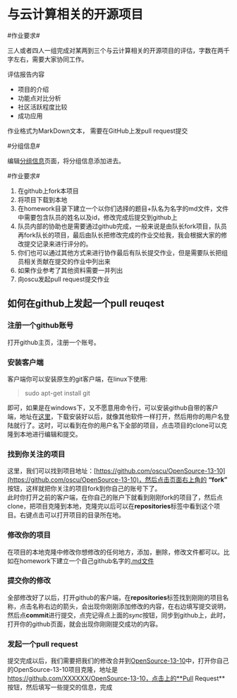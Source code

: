 与云计算相关的开源项目
==================

#作业要求#

三人或者四人一组完成对某两到三个与云计算相关的开源项目的评估，字数在两千字左右，需要大家协同工作。

评估报告内容

* 项目的介绍
* 功能点对比分析
* 社区活跃程度比较
* 成功应用

作业格式为MarkDown文本， 需要在GitHub上发pull request提交

#分组信息#

编辑[分组信息](https://github.com/oscu/OpenSource-13-10/wiki/%E5%88%86%E7%BB%84%E4%BF%A1%E6%81%AF)页面，将分组信息添加进去。



#作业要求#

1. 在github上fork本项目
2. 将项目下载到本地
3. 在homework目录下建立一个以你们选择的题目+队名为名字的md文件，文件中需要包含队员的姓名以及id，修改完成后提交到github上
4. 队员内部的协助也是需要通过github完成，一般来说是由队长fork项目，队员再fork队长的项目，最后由队长把修改完成的作业交给我，我会根据大家的修改提交记录来进行评分的。
5. 你们也可以通过其他方式来进行协作最后有队长提交作业，但是需要队长把组员相关贡献在提交的作业中列出来
6. 如果作业参考了其他资料需要一并列出
7. 向oscu发起pull request提交作业



## 如何在github上发起一个pull reuqest ##

### 注册一个github账号 ###

打开github主页，注册一个账号。

### 安装客户端 ###
客户端你可以安装原生的git客户端，在linux下使用:
>sudo apt-get install git

即可，如果是在windows下，又不愿意用命令行，可以安装github自带的客户端，地址在[这里](http://windows.github.com/)，下载安装好以后，就像其他软件一样打开，然后用你的用户名登陆就行了。这时，可以看到在你的用户名下全部的项目，点击项目的clone可以克隆到本地进行编辑和提交。

### 找到你关注的项目 ###

这里，我们可以找到项目地址：[https://github.com/oscu/OpenSource-13-10](https://github.com/oscu/OpenSource-13-10)，然后点击页面右上角的 **“fork”** 按钮，这样就把你关注的项目fork到你自己的账号下了。  
此时你打开之前的客户端，在你自己的账户下就看到刚刚fork的项目了，然后点clone，把项目克隆到本地，克隆完以后可以在**repositories**标签中看到这个项目。右键点击可以打开项目的目录所在地。

### 修改你的项目 ###
在项目的本地克隆中修改你想修改的任何地方，添加，删除，修改文件都可以。比如在homework下建立一个自己github名字的[.md文件](http://baike.baidu.com/view/2311114.htm)

### 提交你的修改 ###
全部修改好了以后，打开github的客户端，在**repositories**标签找到刚刚的项目名称，点击名称右边的箭头，会出现你刚刚添加修改的内容，在右边填写提交说明，然后点**commit**进行提交，点完记得点上面的*sync*按钮，同步到github上，此时，打开你的github页面，就会出现你刚刚提交成功的内容。

### 发起一个pull request ###
提交完成以后，我们需要把我们的修改合并到[OpenSource-13-10](https://github.com/oscu/OpenSource-13-10)中，打开你自己的OpenSource-13-10项目克隆，地址是 https://github.com/XXXXXX/OpenSource-13-10，点击上的**Pull Request**按钮，然后填写一些提交的信息，完成




